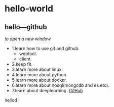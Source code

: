 ﻿# hello-world

## hello—github
*to open a new window*
* 1.learn how to use git and github.
  * webtool.
  * client.
* 2.keep fit.
* 3.learn more about linux.
* 4.learn more about python.
* 5.learn more about docker.
* 6.learn more about nosql(mongodb and es etc).
* 7.learn about deeplearning.
[GitHub](http://github.com)


hellod
